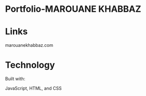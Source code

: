 # Portfolio-MAROUANE KHABBAZ 
# Links 
marouanekhabbaz.com

# Technology 

Built with:

JavaScript, HTML, and CSS
